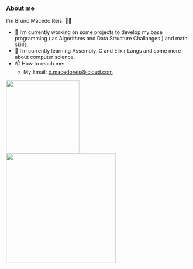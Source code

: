 ### About me
I'm Bruno Macedo Reis. :man_technologist:

- 🔭 I’m currently working on some projects to develop my base programming ( as Algorithms and Data Structure Challanges ) and math skills.
- 🌱 I’m currently learning Assembly, C and Elixir Langs and some more about computer science.
- 📫 How to reach me:
  - My Email: [b.macedoreis@icloud.com](mailto:b.macedoreis@icloud.com)


<div>
  <a href="https://github.com/brunoreis-dev">
  <img height="200em" src="https://github-readme-stats.vercel.app/api?username=brunoreis-dev&show_icons=true&theme=monokai&include_all_commits=true&count_private=true"/>
  </a>
</div>
<div>
  <img height="300em" src="https://github-readme-stats.vercel.app/api/top-langs/?username=brunoreis-dev&layout=compact&langs_count=20&theme=monokai"/>
</div>
